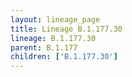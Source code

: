 ```yaml
---
layout: lineage_page
title: Lineage B.1.177.30
lineage: B.1.177.30
parent: B.1.177
children: ['B.1.177.30']
---
```

